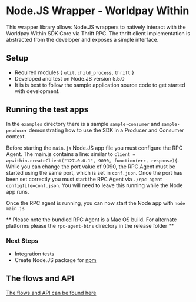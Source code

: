 # Node.JS Wrapper - Worldpay Within

This wrapper library allows Node.JS wrappers to natively interact with the Worldpay Within SDK Core via Thrift RPC. The thrift client implementation is abstracted from the developer and exposes a simple interface.

## Setup

* Required modules { `util`, `child_process`, `thrift` }
* Developed and test on Node.JS version 5.5.0
* It is is best to follow the sample application source code to get started with development.

## Running the test apps

In the `examples` directory there is a sample `sample-consumer` and `sample-producer` demonstrating how to use the SDK in a Producer and Consumer context.

Before starting the `main.js` Node.JS app file you must configure the RPC Agent. The main.js contains a line: similar to `client = wpwithin.createClient("127.0.0.1", 9090, function(err, response){`. While you can change the port value of 9090, the RPC Agent must be started using the same port, which is set in `conf.json`. Once the port has been set correctly you must start the RPC Agent via `./rpc-agent -configfile=conf.json`. You will need to leave this running while the Node app runs.

Once the RPC agent is running, you can now start the Node app with `node main.js`

** Please note the bundled RPC Agent is a Mac OS build. For alternate platforms please the `rpc-agent-bins` directory in the release folder **

### Next Steps
* Integration tests
* Create Node.JS package for [npm](https://www.npmjs.com/)

## The flows and API

[The flows and API can be found here](https://wptechinnovation.github.io/the-flows.html)
